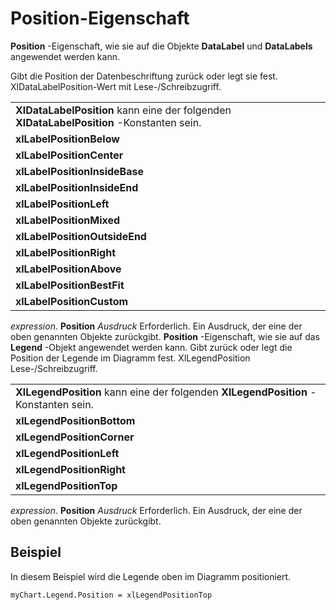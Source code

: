 
# Position-Eigenschaft

 **Position** -Eigenschaft, wie sie auf die Objekte **DataLabel** und **DataLabels** angewendet werden kann.

Gibt die Position der Datenbeschriftung zurück oder legt sie fest. XlDataLabelPosition-Wert mit Lese-/Schreibzugriff.

||
|:-----|
|**XlDataLabelPosition** kann eine der folgenden **XlDataLabelPosition** -Konstanten sein.|
|**xlLabelPositionBelow**|
|**xlLabelPositionCenter**|
|**xlLabelPositionInsideBase**|
|**xlLabelPositionInsideEnd**|
|**xlLabelPositionLeft**|
|**xlLabelPositionMixed**|
|**xlLabelPositionOutsideEnd**|
|**xlLabelPositionRight**|
|**xlLabelPositionAbove**|
|**xlLabelPositionBestFit**|
|**xlLabelPositionCustom**|
 _expression_. **Position**
 _Ausdruck_ Erforderlich. Ein Ausdruck, der eine der oben genannten Objekte zurückgibt.
 **Position** -Eigenschaft, wie sie auf das **Legend** -Objekt angewendet werden kann.
Gibt zurück oder legt die Position der Legende im Diagramm fest. XlLegendPosition Lese-/Schreibzugriff.

||
|:-----|
|**XlLegendPosition** kann eine der folgenden **XlLegendPosition** -Konstanten sein.|
|**xlLegendPositionBottom**|
|**xlLegendPositionCorner**|
|**xlLegendPositionLeft**|
|**xlLegendPositionRight**|
|**xlLegendPositionTop**|
 _expression_. **Position**
 _Ausdruck_ Erforderlich. Ein Ausdruck, der eine der oben genannten Objekte zurückgibt.

## Beispiel

In diesem Beispiel wird die Legende oben im Diagramm positioniert.


```
myChart.Legend.Position = xlLegendPositionTop
```

